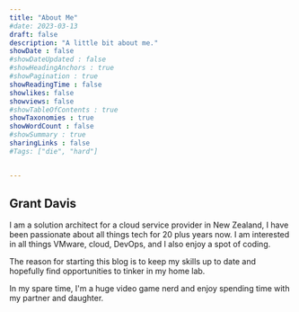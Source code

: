 ```yaml
---
title: "About Me"
#date: 2023-03-13
draft: false
description: "A little bit about me."
showDate : false
#showDateUpdated : false
#showHeadingAnchors : true
#showPagination : true
showReadingTime : false
showlikes: false
showviews: false
#showTableOfContents : true
showTaxonomies : true 
showWordCount : false
#showSummary : true
sharingLinks : false
#Tags: ["die", "hard"]


---
```



<h2>Grant Davis</h2>


<p>I am a solution architect for a cloud service provider in New Zealand,  I have been passionate about all things tech for 20 plus years now. I am interested in all things VMware, cloud, DevOps, and I also enjoy a spot of coding.

The reason for starting this blog is to keep my skills up to date and hopefully find opportunities to tinker in my home lab.

In my spare time, I'm a huge video game nerd and enjoy spending time with my partner and daughter.</P>




